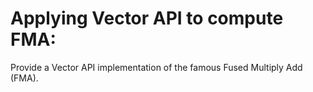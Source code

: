 # Applying Vector API to compute FMA:
Provide a Vector API implementation of the famous Fused Multiply Add (FMA).